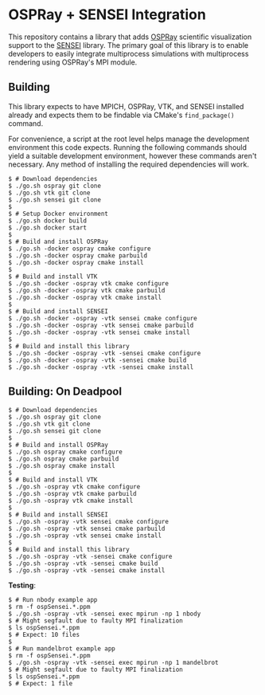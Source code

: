 # OSPRay + SENSEI Integration

This repository contains a library that adds [OSPRay][] scientific visualization
support to the [SENSEI][] library. The primary goal of this library is to enable
developers to easily integrate multiprocess simulations with multiprocess
rendering using OSPRay's MPI module.


## Building

This library expects to have MPICH, OSPRay, VTK, and SENSEI installed already
and expects them to be findable via CMake's `find_package()` command.

For convenience, a script at the root level helps manage the development
environment this code expects. Running the following commands should yield a
suitable development environment, however these commands aren't necessary. Any
method of installing the required dependencies will work.

```console
$ # Download dependencies
$ ./go.sh ospray git clone
$ ./go.sh vtk git clone
$ ./go.sh sensei git clone
$
$ # Setup Docker environment
$ ./go.sh docker build
$ ./go.sh docker start
$
$ # Build and install OSPRay
$ ./go.sh -docker ospray cmake configure
$ ./go.sh -docker ospray cmake parbuild
$ ./go.sh -docker ospray cmake install
$
$ # Build and install VTK
$ ./go.sh -docker -ospray vtk cmake configure
$ ./go.sh -docker -ospray vtk cmake parbuild
$ ./go.sh -docker -ospray vtk cmake install
$
$ # Build and install SENSEI
$ ./go.sh -docker -ospray -vtk sensei cmake configure
$ ./go.sh -docker -ospray -vtk sensei cmake parbuild
$ ./go.sh -docker -ospray -vtk sensei cmake install
$
$ # Build and install this library
$ ./go.sh -docker -ospray -vtk -sensei cmake configure
$ ./go.sh -docker -ospray -vtk -sensei cmake build
$ ./go.sh -docker -ospray -vtk -sensei cmake install
```


## Building: On Deadpool

```console
$ # Download dependencies
$ ./go.sh ospray git clone
$ ./go.sh vtk git clone
$ ./go.sh sensei git clone
$
$ # Build and install OSPRay
$ ./go.sh ospray cmake configure
$ ./go.sh ospray cmake parbuild
$ ./go.sh ospray cmake install
$
$ # Build and install VTK
$ ./go.sh -ospray vtk cmake configure
$ ./go.sh -ospray vtk cmake parbuild
$ ./go.sh -ospray vtk cmake install
$
$ # Build and install SENSEI
$ ./go.sh -ospray -vtk sensei cmake configure
$ ./go.sh -ospray -vtk sensei cmake parbuild
$ ./go.sh -ospray -vtk sensei cmake install
$
$ # Build and install this library
$ ./go.sh -ospray -vtk -sensei cmake configure
$ ./go.sh -ospray -vtk -sensei cmake build
$ ./go.sh -ospray -vtk -sensei cmake install
```

**Testing**:

```console
$ # Run nbody example app
$ rm -f ospSensei.*.ppm
$ ./go.sh -ospray -vtk -sensei exec mpirun -np 1 nbody
$ # Might segfault due to faulty MPI finalization
$ ls ospSensei.*.ppm
$ # Expect: 10 files
$
$ # Run mandelbrot example app
$ rm -f ospSensei.*.ppm
$ ./go.sh -ospray -vtk -sensei exec mpirun -np 1 mandelbrot
$ # Might segfault due to faulty MPI finalization
$ ls ospSensei.*.ppm
$ # Expect: 1 file
```


[SENSEI]: https://github.com/SENSEI-insitu/SENSEI
[OSPRay]: https://github.com/ospray/ospray
